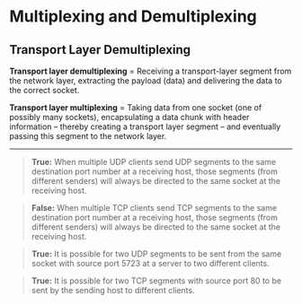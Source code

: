 # Multiplexing and Demultiplexing
## Transport Layer Demultiplexing
**Transport layer demultiplexing** = Receiving a transport-layer segment from the network layer, extracting the payload (data) and delivering the data to the correct socket.

**Transport layer multiplexing** = Taking data from one socket (one of possibly many sockets), encapsulating a data chunk with header information – thereby creating a transport layer segment – and eventually passing this segment to the network layer.

---

> **True:** When multiple UDP clients send UDP segments to the same destination port number at a receiving host, those segments (from different senders) will always be directed to the same socket at the receiving host.

> **False:** When multiple TCP clients send TCP segments to the same destination port number at a receiving host, those segments (from different senders) will always be directed to the same socket at the receiving host.

> **True:** It is possible for two UDP segments  to be sent from the same socket with source port 5723 at a server to two different clients.

> **True:** It is possible for two TCP segments with source port 80 to be sent by the sending host to different clients.